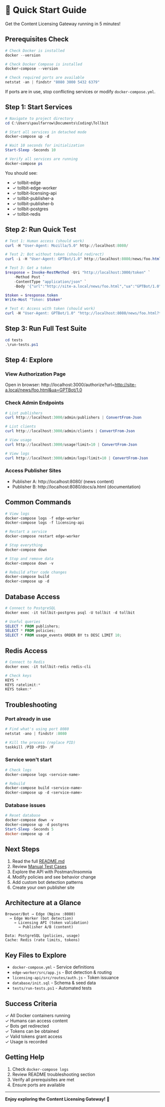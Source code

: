 # 🚀 Quick Start Guide

Get the Content Licensing Gateway running in 5 minutes!

## Prerequisites Check

```powershell
# Check Docker is installed
docker --version

# Check Docker Compose is installed
docker-compose --version

# Check required ports are available
netstat -an | findstr "8080 3000 5432 6379"
```

If ports are in use, stop conflicting services or modify `docker-compose.yml`.

## Step 1: Start Services

```powershell
# Navigate to project directory
cd C:\Users\paulfarrow\Documents\Coding\Tollbit

# Start all services in detached mode
docker-compose up -d

# Wait 10 seconds for initialization
Start-Sleep -Seconds 10

# Verify all services are running
docker-compose ps
```

You should see:
- ✓ tollbit-edge
- ✓ tollbit-edge-worker
- ✓ tollbit-licensing-api
- ✓ tollbit-publisher-a
- ✓ tollbit-publisher-b
- ✓ tollbit-postgres
- ✓ tollbit-redis

## Step 2: Run Quick Test

```powershell
# Test 1: Human access (should work)
curl -H "User-Agent: Mozilla/5.0" http://localhost:8080/

# Test 2: Bot without token (should redirect)
curl -i -H "User-Agent: GPTBot/1.0" http://localhost:8080/news/foo.html

# Test 3: Get a token
$response = Invoke-RestMethod -Uri "http://localhost:3000/token" `
    -Method Post `
    -ContentType "application/json" `
    -Body '{"url":"http://site-a.local/news/foo.html","ua":"GPTBot/1.0","purpose":"inference"}'

$token = $response.token
Write-Host "Token: $token"

# Test 4: Access with token (should work)
curl -H "User-Agent: GPTBot/1.0" "http://localhost:8080/news/foo.html?token=$token"
```

## Step 3: Run Full Test Suite

```powershell
cd tests
.\run-tests.ps1
```

## Step 4: Explore

### View Authorization Page
Open in browser: http://localhost:3000/authorize?url=http://site-a.local/news/foo.html&ua=GPTBot/1.0

### Check Admin Endpoints
```powershell
# List publishers
curl http://localhost:3000/admin/publishers | ConvertFrom-Json

# List clients
curl http://localhost:3000/admin/clients | ConvertFrom-Json

# View usage
curl http://localhost:3000/usage?limit=10 | ConvertFrom-Json

# View logs
curl http://localhost:3000/admin/logs?limit=10 | ConvertFrom-Json
```

### Access Publisher Sites
- Publisher A: http://localhost:8080/ (news content)
- Publisher B: http://localhost:8080/docs/a.html (documentation)

## Common Commands

```powershell
# View logs
docker-compose logs -f edge-worker
docker-compose logs -f licensing-api

# Restart a service
docker-compose restart edge-worker

# Stop everything
docker-compose down

# Stop and remove data
docker-compose down -v

# Rebuild after code changes
docker-compose build
docker-compose up -d
```

## Database Access

```powershell
# Connect to PostgreSQL
docker exec -it tollbit-postgres psql -U tollbit -d tollbit

# Useful queries
SELECT * FROM publishers;
SELECT * FROM policies;
SELECT * FROM usage_events ORDER BY ts DESC LIMIT 10;
```

## Redis Access

```powershell
# Connect to Redis
docker exec -it tollbit-redis redis-cli

# Check keys
KEYS *
KEYS ratelimit:*
KEYS token:*
```

## Troubleshooting

### Port already in use
```powershell
# Find what's using port 8080
netstat -ano | findstr :8080

# Kill the process (replace PID)
taskkill /PID <PID> /F
```

### Service won't start
```powershell
# Check logs
docker-compose logs <service-name>

# Rebuild
docker-compose build <service-name>
docker-compose up -d <service-name>
```

### Database issues
```powershell
# Reset database
docker-compose down -v
docker-compose up -d postgres
Start-Sleep -Seconds 5
docker-compose up -d
```

## Next Steps

1. Read the full [README.md](README.md)
2. Review [Manual Test Cases](tests/MANUAL_TESTS.md)
3. Explore the API with Postman/Insomnia
4. Modify policies and see behavior change
5. Add custom bot detection patterns
6. Create your own publisher site

## Architecture at a Glance

```
Browser/Bot → Edge (Nginx :8080) 
  → Edge Worker (bot detection)
    → Licensing API (token validation)
      → Publisher A/B (content)
  
Data: PostgreSQL (policies, usage)
Cache: Redis (rate limits, tokens)
```

## Key Files to Explore

- `docker-compose.yml` - Service definitions
- `edge-worker/src/app.js` - Bot detection & routing
- `licensing-api/src/routes/auth.js` - Token issuance
- `database/init.sql` - Schema & seed data
- `tests/run-tests.ps1` - Automated tests

## Success Criteria

✓ All Docker containers running  
✓ Humans can access content  
✓ Bots get redirected  
✓ Tokens can be obtained  
✓ Valid tokens grant access  
✓ Usage is recorded  

## Getting Help

1. Check `docker-compose logs`
2. Review README troubleshooting section
3. Verify all prerequisites are met
4. Ensure ports are available

---

**Enjoy exploring the Content Licensing Gateway!** 🎉
